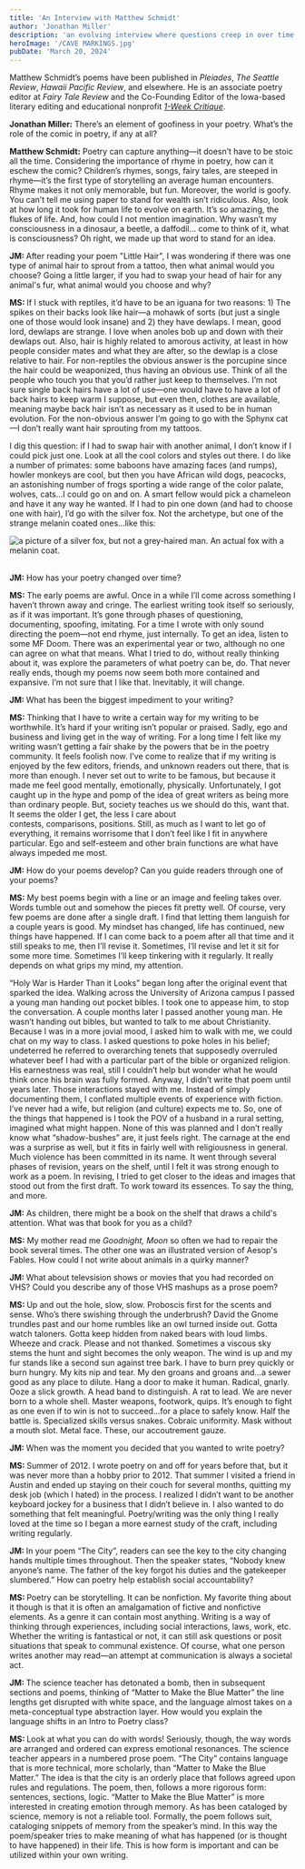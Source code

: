 ```yaml
---
title: 'An Interview with Matthew Schmidt'
author: 'Jonathan Miller'
description: 'an evolving interview where questions creep in over time'
heroImage: '/CAVE MARKINGS.jpg'
pubDate: 'March 20, 2024'
---
```

Matthew Schmidt’s poems have been published in <i>Pleiades</i>, <i>The Seattle Review</i>, <i>Hawaii Pacific Review</i>, and elsewhere. He is an associate poetry editor at <i>Fairy Tale Review</i> and the Co-Founding Editor of the Iowa-based literary editing and educational nonprofit [<i>1-Week Critique</i>](https://1weekcritique.com).

<strong>Jonathan Miller:</strong> There’s an element of goofiness in your poetry. What’s the role of the comic in poetry, if any at all?

<strong>Matthew Schmidt:</strong> Poetry can capture anything—it doesn’t have to be stoic all the time. Considering the importance of rhyme in poetry, how can it eschew the comic? Children’s rhymes, songs, fairy tales, are steeped in rhyme—it’s the first type of storytelling an average human encounters. Rhyme makes it not only memorable, but fun. Moreover, the world is goofy. You can’t tell me using paper to stand for wealth isn’t ridiculous. Also, look at how long it took for human life to evolve on earth. It’s so amazing, the flukes of life. And, how could I not mention imagination. Why wasn’t my consciousness in a dinosaur, a beetle, a daffodil… come to think of it, what is consciousness? Oh right, we made up that word to stand for an idea.  

<strong>JM: </strong>After reading your poem "Little Hair", I was wondering if there was one type of animal hair to sprout from a tattoo, then what animal would you choose? Going a little larger, if you had to swap your head of hair for any animal's fur, what animal would you choose and why?

<strong>MS: </strong>If I stuck with reptiles, it’d have to be an iguana for two reasons: 1) The spikes on their backs look like hair—a mohawk of sorts (but just a single one of those would look insane) and 2) they have dewlaps. I mean, good lord, dewlaps are strange. I love when anoles bob up and down with their dewlaps out. Also, hair is highly related to amorous activity, at least in how people consider mates and what they are after, so the dewlap is a close relative to hair. For non-reptiles the obvious answer is the porcupine since the hair could be weaponized, thus having an obvious use. Think of all the people who touch you that you’d rather just keep to themselves.  I’m not sure single back hairs have a lot of use—one would have to have a lot of back hairs to keep warm I suppose, but even then, clothes are available, meaning maybe back hair isn’t as necessary as it used to be in human evolution. For the non-obvious answer I’m going to go with the Sphynx cat—I don’t really want hair sprouting from my tattoos. 

I dig this question: if I had to swap hair with another animal, I don’t know if I could pick just one. Look at all the cool colors and styles out there. I do like a number of primates: some baboons have amazing faces (and rumps), howler monkeys are cool, but then you have African wild dogs, peacocks, an astonishing number of frogs sporting a wide range of the color palate, wolves, cats…I could go on and on. A smart fellow would pick a chameleon and have it any way he wanted. If I had to pin one down (and had to choose one with hair), I’d go with the silver fox. Not the archetype, but one of the strange melanin coated ones…like this:  

<img src="/silver-fox.jpg" alt= "a picture of a silver fox, but not a grey-haired man. An actual fox with a melanin coat.">
</br>
</br>
 
<strong>JM:</strong> How has your poetry changed over time?

<strong>MS:</strong> The early poems are awful. Once in a while I’ll come across something I haven’t thrown away and cringe. The earliest writing took itself so seriously, as if it was important. It’s gone through phases of questioning, documenting, spoofing, imitating. For a time I wrote with only sound directing the poem—not end rhyme, just internally. To get an idea, listen to some MF Doom. There was an experimental year or two, although no one can agree on what that means. What I tried to do, without really thinking about it, was explore the parameters of what poetry can be, do. That never really ends, though my poems now seem both more contained and expansive. I’m not sure that I like that. Inevitably, it will change.

<strong>JM: </strong> What has been the biggest impediment to your writing?

<strong>MS:</strong> Thinking that I have to write a certain way for my writing to be worthwhile. It’s hard if your writing isn’t popular or praised. Sadly, ego and business and living get in the way of writing. For a long time I felt like my writing wasn’t getting a fair shake by the powers that be in the poetry community. It feels foolish now. I’ve come to realize that if my writing is enjoyed by the few editors, friends, and unknown readers out there, that is more than enough. I never set out to write to be famous, but because it made me feel good mentally, emotionally, physically. Unfortunately, I got caught up in the hype and pomp of the idea of great writers as being more than ordinary people. But, society teaches us we should do this, want that. It seems the older I get, the less I care about  
contests, comparisons, positions. Still, as much as I want to let go of everything, it remains worrisome that I don’t feel like I fit in anywhere particular. Ego and self-esteem and other brain functions are what have always impeded me most.  

<strong>JM:</strong> How do your poems develop? Can you guide readers through one of your poems?

<strong>MS:</strong> My best poems begin with a line or an image and feeling takes over. Words tumble out and somehow the pieces fit pretty well. Of course, very few poems are done after a single draft. I find that letting them languish for a couple years is good. My mindset has changed, life has continued, new things have happened. If I can come back to a poem after all that time and it still speaks to me, then I’ll revise it. Sometimes, I’ll revise and let it sit for some more time. Sometimes I’ll keep tinkering with it regularly. It really depends on what grips my mind, my attention.  

“Holy War is Harder Than it Looks” began long after the original event that sparked the idea. Walking across the University of Arizona campus I passed a young man handing out pocket bibles. I took one to appease him, to stop the conversation. A couple months later I passed another young man. He wasn’t handing out bibles, but wanted to talk to me about Christianity. Because I was in a more jovial mood, I asked him to walk with me, we could chat on my way to class. I asked questions to poke holes in his belief; undeterred he referred to overarching tenets that supposedly overruled whatever beef I had with a particular part of the bible or organized religion. His earnestness was real, still I couldn’t help but wonder what he would think once his brain was fully formed. Anyway, I didn’t write that poem until years later. Those interactions stayed with me. Instead of simply documenting them, I conflated multiple events of experience with fiction. I’ve never had a wife, but religion (and culture) expects me to. So, one of the things that happened is I took the POV of a husband in a rural setting, imagined what might happen. None of this was planned and I don’t really know what “shadow-bushes” are, it just feels right. The carnage at the end was a surprise as well, but it fits in fairly well with religiousness in general. Much violence has been committed in its name. It went through several phases of revision, years on the shelf, until I felt it was strong enough to work as a poem. In revising, I tried to get closer to the ideas and images that stood out from the first draft. To work toward its essences. To say the thing, and more.  

<strong>JM:</strong> As children, there might be a book on the shelf that draws a child's attention. What was that book for you as a child?

<strong>MS:</strong> My mother read me <i>Goodnight, Moon</i> so often we had to repair the book several times. The other one was an illustrated version of Aesop's Fables. How could I not write about animals in a quirky manner?

<strong>JM: </strong> What about televsision shows or movies that you had recorded on VHS? Could you describe any of those VHS mashups as a prose poem?

<strong>MS: </strong> Up and out the hole, slow, slow. Proboscis first for the scents and sense. Who’s there swishing through the underbrush? David the Gnome trundles past and our home rumbles  like an owl turned inside out. Gotta watch taloners. Gotta keep hidden from naked bears with loud limbs. Wheeze and crack. Please and not thanked. Sometimes a viscous sky stems the hunt and sight becomes the only weapon. The wind is up and my fur stands like a second sun against tree bark. I have to burn prey quickly or burn hungry. My kits nip and tear. My den groans and groans and…a sewer good as any place to dilute. Hang a door to make it human. Radical, gnarly. Ooze a slick growth. A head band to distinguish. A rat to lead. We are never born to a whole shell. Master weapons, footwork, quips. It’s enough to fight as one even if to win is not to succeed…for a place to safely know. Half the battle is. Specialized skills versus snakes. Cobraic uniformity. Mask without a mouth slot. Metal face. These, our accoutrement gauze.

<strong>JM: </strong>When was the moment you decided that you wanted to write poetry?

<strong>MS: </strong>Summer of 2012. I wrote poetry on and off for years before that, but it was never more than a hobby prior to 2012. That summer I visited a friend in Austin and ended up staying on their couch for several months, quitting my desk job (which I hated) in the process. I realized I didn’t want to be another keyboard jockey for a business that I didn’t believe in. I also wanted to do something that felt meaningful. Poetry/writing was the only thing I really loved at the time so I began a more earnest study of the craft, including writing regularly.

<strong>JM: </strong>In your poem “The City”, readers can see the key to the city changing hands multiple times throughout. Then the speaker states, “Nobody knew anyone’s name. The father of the key forgot his duties and the gatekeeper slumbered.” How can poetry help establish social accountability?

<strong>MS: </strong>Poetry can be storytelling. It can be nonfiction. My favorite thing about it though is that it is often an amalgamation of fictive and nonfictive elements. As a genre it can contain most anything. Writing is a way of thinking through experiences, including social interactions, laws, work, etc. Whether the writing is fantastical or not, it can still ask questions or posit situations that speak to communal existence. Of course, what one person writes another may read—an attempt at communication is always a societal act.  

<strong>JM: </strong>The science teacher has detonated a bomb, then in subsequent sections and poems, thinking of  “Matter to Make the Blue Matter” the line lengths get disrupted with white space, and the language almost takes on a meta-conceptual type abstraction layer. How would you explain the language shifts in an Intro to Poetry class?

<strong>MS: </strong>Look at what you can do with words! Seriously, though, the way words are arranged and ordered can express emotional resonances. The science teacher appears in a numbered prose poem. “The City” contains language that is more technical, more scholarly, than “Matter to Make the Blue Matter.” The idea is that the city is an orderly place that follows agreed upon rules and regulations. The poem, then, follows a more rigorous form: sentences, sections, logic. “Matter to Make the Blue Matter” is more interested in creating emotion through memory. As has been cataloged by science, memory is not a reliable tool. Formally, the poem follows suit, cataloging snippets of memory from the speaker’s mind. In this way the poem/speaker tries to make meaning of what has happened (or is thought to have happened) in their life. This is how form is important and can be utilized within your own writing. 
